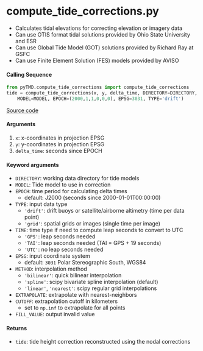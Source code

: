 compute_tide_corrections.py
===========================

- Calculates tidal elevations for correcting elevation or imagery data
- Can use OTIS format tidal solutions provided by Ohio State University and ESR
- Can use Global Tide Model (GOT) solutions provided by Richard Ray at GSFC
- Can use Finite Element Solution (FES) models provided by AVISO

#### Calling Sequence
```python
from pyTMD.compute_tide_corrections import compute_tide_corrections
tide = compute_tide_corrections(x, y, delta_time, DIRECTORY=DIRECTORY,
    MODEL=MODEL, EPOCH=(2000,1,1,0,0,0), EPSG=3031, TYPE='drift')
```
[Source code](https://github.com/tsutterley/pyTMD/blob/main/pyTMD/compute_tide_corrections.py)

#### Arguments
1. `x`: x-coordinates in projection EPSG
2. `y`: y-coordinates in projection EPSG
3. `delta_time`: seconds since EPOCH

#### Keyword arguments
- `DIRECTORY`: working data directory for tide models
- `MODEL`: Tide model to use in correction
- `EPOCH`: time period for calculating delta times
    * default: J2000 (seconds since 2000-01-01T00:00:00)
- `TYPE`: input data type
    * `'drift'`: drift buoys or satellite/airborne altimetry (time per data point)
    * `'grid'`: spatial grids or images (single time per image)
- `TIME`: time type if need to compute leap seconds to convert to UTC
    * `'GPS'`: leap seconds needed
    * `'TAI'`: leap seconds needed (TAI = GPS + 19 seconds)
    * `'UTC'`: no leap seconds needed
- `EPSG`: input coordinate system
    * default: `3031` Polar Stereographic South, WGS84
- `METHOD`: interpolation method
    * `'bilinear'`: quick bilinear interpolation
    * `'spline'`: scipy bivariate spline interpolation (default)
    * `'linear'`, `'nearest'`: scipy regular grid interpolations
- `EXTRAPOLATE`: extrapolate with nearest-neighbors
- `CUTOFF`: extrapolation cutoff in kilometers
    * set to `np.inf` to extrapolate for all points
- `FILL_VALUE`: output invalid value

#### Returns
- `tide`: tide height correction reconstructed using the nodal corrections
